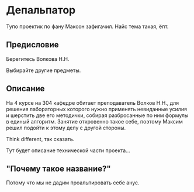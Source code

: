 # Депальпатор
Тупо проектик по фану Максон зафигачил. Найс тема такая, ёпт.

## Предисловие
Берегитесь Волкова Н.Н.

Выбирайте другие предметы.

## Описание
На 4 курсе на 304 кафедре обитает преподаватель Волков Н.Н., для решения лабораторных которого нужно применять невиданные усилия и шерстить две его методички, собирая разбросанные по ним формулы в единый алгоритм. Занятие откровенно такое себе, поэтому Максим решил подойти к этому делу с другой стороны. 

Think different, так сказать.

Тут будет описание технической части проекта...

## "Почему такое название?"
Потому что мы не дадим проальпировать себе анус.
